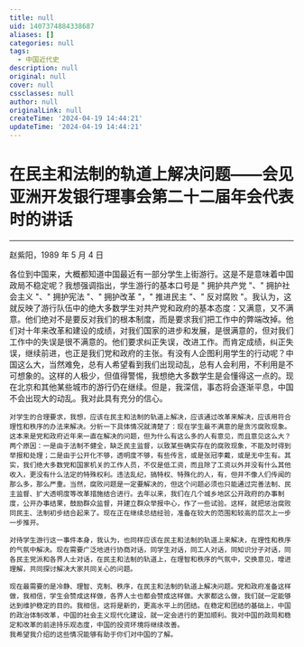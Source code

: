 ```yaml
---
title: null
uid: 1407374884338687
aliases: []
categories: null
tags:
  - 中国近代史
description: null
original: null
cover: null
cssclasses: null
author: null
originalLink: null
createTime: '2024-04-19 14:44:21'
updateTime: '2024-04-19 14:44:21'
---
```


# 在民主和法制的轨道上解决问题——会见亚洲开发银行理事会第二十二届年会代表时的讲话

---

赵紫阳，1989 年 5 月 4 日  

  各位到中国来，大概都知道中国最近有一部分学生上街游行。这是不是意味着中国政局不稳定呢？我想强调指出，学生游行的基本口号是 " 拥护共产党 "、" 拥护社会主义 "、" 拥护宪法 "、" 拥护改革 "，" 推进民主 "、" 反对腐败 "。我认为，这就反映了游行队伍中的绝大多数学生对共产党和政府的基本态度：又满意，又不满意。他们绝对不是要反对我们的根本制度，而是要求我们把工作中的弊端改掉。他们对十年来改革和建设的成绩，对我们国家的进步和发展，是很满意的，但对我们工作中的失误是很不满意的。他们要求纠正失误，改进工作。而肯定成绩，纠正失误，继续前进，也正是我们党和政府的主张。有没有人企图利用学生的行动呢？中国这么大，当然难免，总有人希望看到我们出现动乱，总有人会利用，不利用是不可想象的。这样的人极少，但值得警惕，我想绝大多数学生是会懂得这一点的。现在北京和其他某些城市的游行仍在继续。但是，我深信，事态将会逐渐平息，中国不会出现大的动乱。我对此具有充分的信心。

    对学生的合理要求，我想，应该在民主和法制的轨道上解决，应该通过改革来解决，应该用符合理性和秩序的办法来解决。分析一下具体情况就清楚了：现在学生最不满意的是贪污腐败现象。这本来是党和政府近年来一直在解决的问题，但为什么有这么多的人有意见，而且意见这么大？两个原因：一是由于法制不健全，缺乏民主监督，以致某些确实存在的腐败现象，不能及时得到举报和处理；二是由于公开化不够，透明度不够，有些传言，或是张冠李戴，或是无中生有。其实，我们绝大多数党和国家机关的工作人员，不仅是低工资，而且除了工资以外并没有什么其他收入，更没有什么法定的特殊权利。违法乱纪，搞特权、特殊化的人，有，但并不像人们传闻的那么多，那么严重。当然，腐败问题是一定要解决的，但这个问题必须也只能通过完善法制、民主监督、扩大透明度等改革措施结合进行。去年以来，我们在几个城乡地区公开政府的办事制度，公开办事结果，鼓励群众监督，并建立群众举报中心，作了一些试验。这样，就把惩治腐败同民主、法制初步结合起来了。现在正在继续总结经验，准备在较大的范围和较高的层次上一步一步推开。

    对待学生游行这一事件本身，我认为，也同样应该在民主和法制的轨道上来解决，在理性和秩序的气氛中解决。现在需要广泛地进行协商对话，同学生对话，同工人对话，同知识分子对话，同各民主党派和各界人士对话，在民主和法制的轨道上，在理智和秩序的气氛中，交换意见，增进理解，共同探讨解决大家共同关心的问题。

    现在最需要的是冷静、理智、克制、秩序，在民主和法制的轨道上解决问题。党和政府准备这样做，我相信，学生会赞成这样做，各界人士也都会赞成这样做。大家都这么做，我们就一定能够达到维护稳定的目的。我相信，这将是新的，更高水平上的团结。在稳定和团结的基础上，中国的政治体制改革，中国的社会主义现代化建设，就一定会进行的更加顺利。我对中国的政局和稳定和改革的前途持乐观态度，中国的投资环境将继续改善。
    我希望我介绍的这些情况能够有助于你们对中国的了解。
